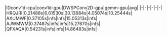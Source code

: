 |IDconv1d-cpu|conv1d-gpu|DWSPConv2D-gpu|gemm-gpu|avg|
|-|-|-|-|-|-|
|HRQJRI|0.21488s|6.61530s|30.13684s|4.05074s|10.25444s|
|AXUMWF|0.37105s|infs|infs|15.05313s|infs|
|AJWMWM|0.37487s|infs|infs|15.27670s|infs|
|QFXAQA|0.54231s|infs|infs|14.86483s|infs|
